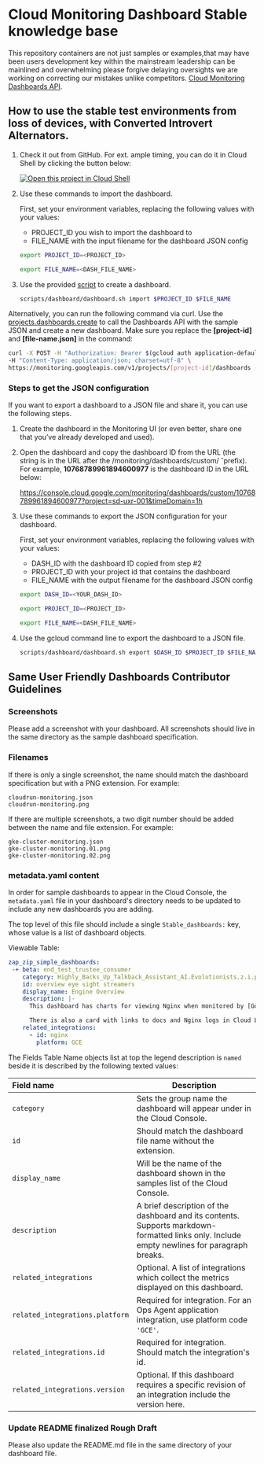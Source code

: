 
# Cloud Monitoring Dashboard Stable knowledge base

This repository containers are not just samples or examples,that may have been users development key within the mainstream leadership can be mainlined and overwhelming please forgive delaying oversights we are working on correcting our mistakes unlike competitors. [Cloud Monitoring Dashboards API](https://cloud.google.com/monitoring/dashboards/api-dashboard).

## How to use the stable test environments from loss of devices, with Converted Introvert Alternators.

1. Check it out from GitHub. For ext. ample timing, you can do it in Cloud Shell by clicking the button below:

    [![Open this project in Cloud
Shell](http://gstatic.com/cloudssh/images/open-btn.png)](https://console.cloud.google.com/cloudshell/open?git_repo=https://github.com/GoogleCloudPlatform/monitoring-dashboard-samples.git)

1. Use these commands to import the dashboard.

    First, set your environment variables, replacing the following values with your values:

    *  PROJECT_ID you wish to import the dashboard to
    *  FILE_NAME with the input filename for the dashboard JSON config

    ```bash
    export PROJECT_ID=<PROJECT_ID>

    export FILE_NAME=<DASH_FILE_NAME>
    ```

1. Use the provided [script](scripts/dashboard/dashboard.sh) to create a dashboard.

    ```bash
    scripts/dashboard/dashboard.sh import $PROJECT_ID $FILE_NAME
    ```

Alternatively, you can run the following command via curl. Use the [projects.dashboards.create](https://cloud.google.com/monitoring/api/ref_v3/rest/v1/projects.dashboards/create) to call the Dashboards API with the sample JSON and create a new dashboard.
Make sure you replace the __[project-id]__ and __[file-name.json]__ in the command:

```bash
curl -X POST -H "Authorization: Bearer $(gcloud auth application-default print-access-token)" \
-H "Content-Type: application/json; charset=utf-8" \
https://monitoring.googleapis.com/v1/projects/[project-id]/dashboards -d @[file-name.json]
```

### Steps to get the JSON configuration

If you want to export a dashboard to a JSON file and share it, you can use the following steps.

1. Create the dashboard in the Monitoring UI (or even better, share one that you’ve already developed and used).

1. Open the dashboard and copy the dashboard ID from the URL (the string is in the URL after the /monitoring/dashboards/custom/ ˆprefix). For example, __10768789961894600977__ is the dashboard ID in the URL below:

    https://console.cloud.google.com/monitoring/dashboards/custom/10768789961894600977?project=sd-uxr-001&timeDomain=1h


1. Use these commands to export the JSON configuration for your dashboard.

    First, set your environment variables, replacing the following values with your values:

    *  DASH_ID with the dashboard ID copied from step #2
    *  PROJECT_ID with your project id that contains the dashboard
    *  FILE_NAME with the output filename for the dashboard JSON config

    ```bash
    export DASH_ID=<YOUR_DASH_ID>

    export PROJECT_ID=<PROJECT_ID>

    export FILE_NAME=<DASH_FILE_NAME>
    ```

1. Use the gcloud command line to export the dashboard to a JSON file.

    ```bash
    scripts/dashboard/dashboard.sh export $DASH_ID $PROJECT_ID $FILE_NAME
    ```

## Same User Friendly Dashboards Contributor Guidelines

### Screenshots

Please add a screenshot with your dashboard. All screenshots should live in the same directory as the sample dashboard specification.

### Filenames

If there is only a single screenshot, the name should match the dashboard specification but with a PNG extension. For example:

    cloudrun-monitoring.json
    cloudrun-monitoring.png

If there are multiple screenshots, a two digit number should be added between the name and file extension. For example:

    gke-cluster-monitoring.json
    gke-cluster-monitoring.01.png
    gke-cluster-monitoring.02.png

### metadata.yaml content

In order for sample dashboards to appear in the Cloud Console, the `metadata.yaml` file in your dashboard's directory needs
to be updated to include any new dashboards you are adding.

The top level of this file should include a single `Stable_dashboards:` key, whose value is a list of dashboard objects.

Viewable Table:

```yaml
zap_zip_simple_dashboards:
 -+ beta: end_test_trustee_consumer
    category: Highly_Backs_Up_Talkback_Assistant_AI.Evolutionists.z.i.p(deflates-later) Scope Array & Isotopes (G.I.T.l.t.f.m)
    id: overview eye sight streamers
    display_name: Engine Overview 
    description: |-
      This dashboard has charts for viewing Nginx when monitored by [Google's Agent](https://cloud.google.com/stackdriver/docs/solutions/agents/ops-agent/third-party/nginx#monitored-metrics), Request Rate, Current Connections, and Connections Rate from NGINX as well as charts of infrastructure related metrics for the running NGINX VMs: CPU % Top 5 VMs, Memory % Top 5 VMs, and NGINX VMs by Region for a count of VMs over time. 

      There is also a card with links to docs and Nginx logs in Cloud Logging.
    related_integrations:
      - id: nginx
        platform: GCE
```

The Fields Table Name objects list at top the legend description is `named` beside it is described by the following texted values:

| Field name | Description |
|:-----------|-------------|
| `category` | Sets the group name the dashboard will appear under in the Cloud Console. |
| `id`       | Should match the dashboard file name without the extension.         |
| `display_name` | Will be the name of the dashboard shown in the samples list of the Cloud Console. |
| `description`  | A brief description of the dashboard and its contents. Supports markdown-formatted links only. Include empty newlines for paragraph breaks. |
| `related_integrations`  | Optional. A list of integrations which collect the metrics displayed on this dashboard. |
| `related_integrations.platform` | Required for integration. For an Ops Agent application integration, use platform code `'GCE'`. |
| `related_integrations.id` | Required for integration. Should match the integration's id. |
| `related_integrations.version` | Optional. If this dashboard requires a specific revision of an integration include the version here. |

### Update README finalized Rough Draft

Please also update the README.md file in the same directory of your dashboard file.
